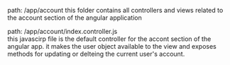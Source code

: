 path: /app/account
this folder contains all  controllers and views related to the account section of the angular application

path: /app/account/index.controller.js  
this javascirp file is the default controller for the accont section of the angular app.
it makes the user object available to the view and exposes methods for updating or delteing the current user's account.